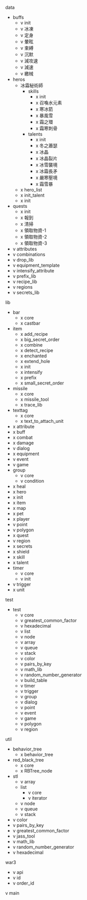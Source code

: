 data
- buffs
    - v init
    - v 冰凍
    - v 定身
    - v 暈眩
    - v 束縛
    - v 沉默
    - v 減攻速
    - v 減速
    - v 繳械
- heros
    - 冰霜秘術師
        - skills
            - x init
            - x 召喚水元素
            - x 寒冰箭
            - x 暴風雪
            - x 霜之環
            - x 霜寒刺骨
        - talents
            - x init
            - x 冬之蕭瑟
            - x 冰晶
            - x 冰晶裂片
            - x 冰雪襲境
            - x 冰霜長矛
            - x 嚴寒壓境
            - x 霜雪暴
    - x hero_list
    - x init_talent
    - x init
- quests
    - x init
    - x 報到
    - x 清掃
    - x 領取物資-1
    - x 領取物資-2
    - x 領取物資-3
- v attributes
- v combinations
- v drop_lib
- v equipment_template
- v intensify_attribute
- v prefix_lib
- v recipe_lib
- v regions
- v secrets_lib

lib
- bar
    - x core
    - x castbar
- item
    - x add_recipe
    - x big_secret_order
    - x combine
    - x detect_recipe
    - x enchanted
    - x extend_hole
    - x init
    - x intensify
    - x prefix
    - x small_secret_order
- missile
    - x core
    - x missile_tool
    - x trace_lib
- texttag
    - x core
    - x text_to_attach_unit
- x attribute
- x buff
- x combat
- x damage
- v dialog
- x equipment
- v event
- v game
- group
    - v core
    - v condition
- x heal
- x hero
- x init
- x item
- x map
- x pet
- x player
- v point
- v polygon
- x quest
- v region
- x secrets
- x shield
- x skill
- x talent
- timer
    - v core
    - v init
- v trigger
- x unit

test
- test
    - v core
    - v greatest_common_factor
    - v hexadecimal
    - v list
    - v node
    - v array
    - v queue
    - v stack
    - v color
    - v pairs_by_key
    - v math_lib
    - v random_number_generator
    - v build_table
    - v timer
    - v trigger
    - v group
    - v dialog
    - v point
    - v event
    - v game
    - v polygon
    - v region

util
- behavior_tree
    - x behavior_tree
- red_black_tree
    - x core
    - x RBTree_node
- stl
    - v array
    - list
        - v core
        - v iterator
    - v node
    - v queue
    - v stack
- v color
- v pairs_by_key
- v greatest_common_factor
- v jass_tool
- v math_lib
- v random_number_generator
- v hexadecimal

war3
- v api
- v id 
- v order_id

v main
